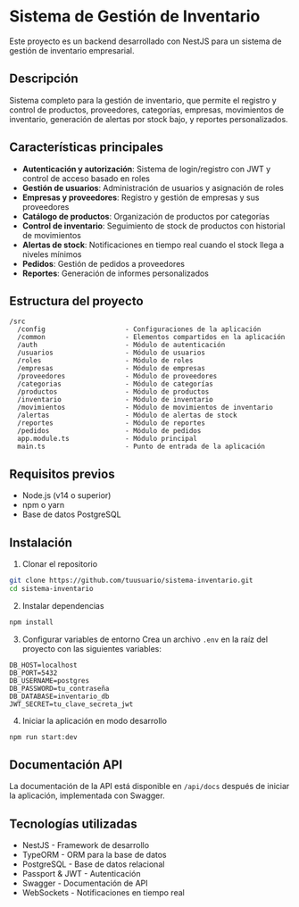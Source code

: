 # Sistema de Gestión de Inventario

Este proyecto es un backend desarrollado con NestJS para un sistema de gestión de inventario empresarial.

## Descripción

Sistema completo para la gestión de inventario, que permite el registro y control de productos, proveedores, categorías, empresas, movimientos de inventario, generación de alertas por stock bajo, y reportes personalizados.

## Características principales

- **Autenticación y autorización**: Sistema de login/registro con JWT y control de acceso basado en roles
- **Gestión de usuarios**: Administración de usuarios y asignación de roles
- **Empresas y proveedores**: Registro y gestión de empresas y sus proveedores
- **Catálogo de productos**: Organización de productos por categorías
- **Control de inventario**: Seguimiento de stock de productos con historial de movimientos
- **Alertas de stock**: Notificaciones en tiempo real cuando el stock llega a niveles mínimos
- **Pedidos**: Gestión de pedidos a proveedores 
- **Reportes**: Generación de informes personalizados

## Estructura del proyecto

```
/src
  /config                    - Configuraciones de la aplicación
  /common                    - Elementos compartidos en la aplicación
  /auth                      - Módulo de autenticación
  /usuarios                  - Módulo de usuarios
  /roles                     - Módulo de roles
  /empresas                  - Módulo de empresas
  /proveedores               - Módulo de proveedores
  /categorias                - Módulo de categorías
  /productos                 - Módulo de productos
  /inventario                - Módulo de inventario
  /movimientos               - Módulo de movimientos de inventario
  /alertas                   - Módulo de alertas de stock
  /reportes                  - Módulo de reportes
  /pedidos                   - Módulo de pedidos
  app.module.ts              - Módulo principal
  main.ts                    - Punto de entrada de la aplicación
```

## Requisitos previos

- Node.js (v14 o superior)
- npm o yarn
- Base de datos PostgreSQL

## Instalación

1. Clonar el repositorio
```bash
git clone https://github.com/tuusuario/sistema-inventario.git
cd sistema-inventario
```

2. Instalar dependencias
```bash
npm install
```

3. Configurar variables de entorno
Crea un archivo `.env` en la raíz del proyecto con las siguientes variables:
```
DB_HOST=localhost
DB_PORT=5432
DB_USERNAME=postgres
DB_PASSWORD=tu_contraseña
DB_DATABASE=inventario_db
JWT_SECRET=tu_clave_secreta_jwt
```

4. Iniciar la aplicación en modo desarrollo
```bash
npm run start:dev
```

## Documentación API

La documentación de la API está disponible en `/api/docs` después de iniciar la aplicación, implementada con Swagger.

## Tecnologías utilizadas

- NestJS - Framework de desarrollo
- TypeORM - ORM para la base de datos
- PostgreSQL - Base de datos relacional
- Passport & JWT - Autenticación
- Swagger - Documentación de API
- WebSockets - Notificaciones en tiempo real
